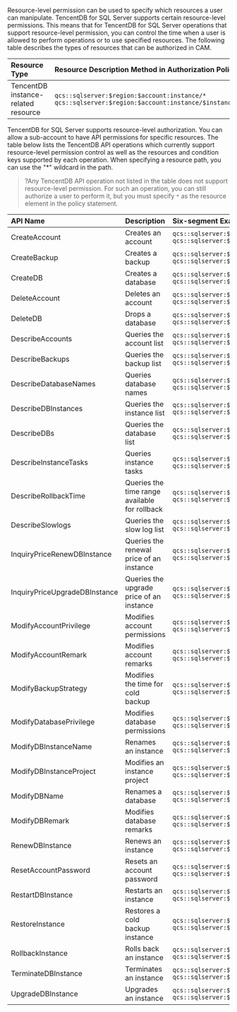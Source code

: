 Resource-level permission can be used to specify which resources a user can manipulate. TencentDB for SQL Server supports certain resource-level permissions. This means that for TencentDB for SQL Server operations that support resource-level permission, you can control the time when a user is allowed to perform operations or to use specified resources. The following table describes the types of resources that can be authorized in CAM.

| Resource Type | Resource Description Method in Authorization Policy |
| :--------------- | :----------------------------------------------------------- |
| TencentDB instance-related resource | `qcs::sqlserver:$region:$account:instance/*`<br>`qcs::sqlserver:$region:$account:instance/$instanceId` |

TencentDB for SQL Server supports resource-level authorization. You can allow a sub-account to have API permissions for specific resources. The table below lists the TencentDB API operations which currently support resource-level permission control as well as the resources and condition keys supported by each operation. When specifying a resource path, you can use the "*" wildcard in the path.

>?Any TencentDB API operation not listed in the table does not support resource-level permission. For such an operation, you can still authorize a user to perform it, but you must specify `*` as the resource element in the policy statement.

| API Name | Description | Six-segment Example of Resource |
| :---------------------------- | :--------------- |  :----------------------------------------------------------- |
| CreateAccount                 | Creates an account         | ```qcs::sqlserver:$region:$account:instance/$instanceId```<br>```qcs::sqlserver:$region:$account:instance/*``` |
| CreateBackup                  | Creates a backup         |  ```qcs::sqlserver:$region:$account:instance/$instanceId```<br>```qcs::sqlserver:$region:$account:instance/*``` |
| CreateDB                      | Creates a database       |  ```qcs::sqlserver:$region:$account:instance/$instanceId```<br>```qcs::sqlserver:$region:$account:instance/*``` |
| DeleteAccount                 | Deletes an account         |  ```qcs::sqlserver:$region:$account:instance/$instanceId```<br>```qcs::sqlserver:$region:$account:instance/*``` |
| DeleteDB                      | Drops a database       |  ```qcs::sqlserver:$region:$account:instance/$instanceId```<br>```qcs::sqlserver:$region:$account:instance/*``` |
| DescribeAccounts              | Queries the account list     |  ```qcs::sqlserver:$region:$account:instance/$instanceId```<br>```qcs::sqlserver:$region:$account:instance/*``` |
| DescribeBackups               | Queries the backup list     |  ```qcs::sqlserver:$region:$account:instance/$instanceId```<br>```qcs::sqlserver:$region:$account:instance/*``` |
| DescribeDatabaseNames         | Queries database names   |  ```qcs::sqlserver:$region:$account:instance/$instanceId```<br>```qcs::sqlserver:$region:$account:instance/*``` |
| DescribeDBInstances           | Queries the instance list     |  ```qcs::sqlserver:$region:$account:instance/$instanceId```<br>```qcs::sqlserver:$region:$account:instance/*``` |
| DescribeDBs                   | Queries the database list   |  ```qcs::sqlserver:$region:$account:instance/$instanceId```<br>```qcs::sqlserver:$region:$account:instance/*``` |
| DescribeInstanceTasks         | Queries instance tasks     |  ```qcs::sqlserver:$region:$account:instance/$instanceId```<br>```qcs::sqlserver:$region:$account:instance/*``` |
| DescribeRollbackTime          | Queries the time range available for rollback   |  ```qcs::sqlserver:$region:$account:instance/$instanceId```<br>```qcs::sqlserver:$region:$account:instance/*``` |
| DescribeSlowlogs              | Queries the slow log list   |  ```qcs::sqlserver:$region:$account:instance/$instanceId```<br>```qcs::sqlserver:$region:$account:instance/*``` |
| InquiryPriceRenewDBInstance   | Queries the renewal price of an instance |  ```qcs::sqlserver:$region:$account:instance/$instanceId```<br>```qcs::sqlserver:$region:$account:instance/*``` |
| InquiryPriceUpgradeDBInstance | Queries the upgrade price of an instance |  ```qcs::sqlserver:$region:$account:instance/$instanceId```<br>```qcs::sqlserver:$region:$account:instance/*``` |
| ModifyAccountPrivilege        | Modifies account permissions     |  ```qcs::sqlserver:$region:$account:instance/$instanceId```<br>```qcs::sqlserver:$region:$account:instance/*``` |
| ModifyAccountRemark           | Modifies account remarks     |  ```qcs::sqlserver:$region:$account:instance/$instanceId```<br>```qcs::sqlserver:$region:$account:instance/*``` |
| ModifyBackupStrategy          | Modifies the time for cold backup     |  ```qcs::sqlserver:$region:$account:instance/$instanceId```<br>```qcs::sqlserver:$region:$account:instance/*``` |
| ModifyDatabasePrivilege       | Modifies database permissions  |  ```qcs::sqlserver:$region:$account:instance/$instanceId```<br>```qcs::sqlserver:$region:$account:instance/*``` |
| ModifyDBInstanceName          | Renames an instance     |  ```qcs::sqlserver:$region:$account:instance/$instanceId```<br>```qcs::sqlserver:$region:$account:instance/*``` |
| ModifyDBInstanceProject       | Modifies an instance project     |  ```qcs::sqlserver:$region:$account:instance/$instanceId```<br>```qcs::sqlserver:$region:$account:instance/*``` |
| ModifyDBName                  | Renames a database   |  ```qcs::sqlserver:$region:$account:instance/$instanceId```<br>```qcs::sqlserver:$region:$account:instance/*``` |
| ModifyDBRemark                | Modifies database remarks   |  ```qcs::sqlserver:$region:$account:instance/$instanceId```<br>```qcs::sqlserver:$region:$account:instance/*``` |
| RenewDBInstance               | Renews an instance        |  ```qcs::sqlserver:$region:$account:instance/$instanceId```<br>```qcs::sqlserver:$region:$account:instance/*``` |
| ResetAccountPassword          | Resets an account password     |  ```qcs::sqlserver:$region:$account:instance/$instanceId```<br>```qcs::sqlserver:$region:$account:instance/*``` |
| RestartDBInstance             | Restarts an instance         |  ```qcs::sqlserver:$region:$account:instance/$instanceId```<br>```qcs::sqlserver:$region:$account:instance/*``` |
| RestoreInstance               | Restores a cold backup instance     |  ```qcs::sqlserver:$region:$account:instance/$instanceId```<br>```qcs::sqlserver:$region:$account:instance/*``` |
| RollbackInstance              | Rolls back an instance         |  ```qcs::sqlserver:$region:$account:instance/$instanceId```<br>```qcs::sqlserver:$region:$account:instance/*``` |
| TerminateDBInstance           | Terminates an instance         |  ```qcs::sqlserver:$region:$account:instance/$instanceId```<br>```qcs::sqlserver:$region:$account:instance/*``` |
| UpgradeDBInstance             | Upgrades an instance         |  ```qcs::sqlserver:$region:$account:instance/$instanceId```<br>```qcs::sqlserver:$region:$account:instance/*``` |
